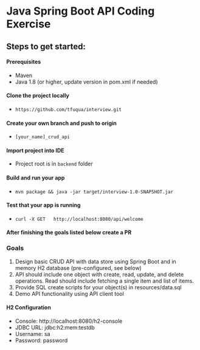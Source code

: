# Java Spring Boot API Coding Exercise

## Steps to get started:

#### Prerequisites
- Maven
- Java 1.8 (or higher, update version in pom.xml if needed)

#### Clone the project locally
- `https://github.com/tfuqua/interview.git`

#### Create your own branch and push to origin
- `[your_name]_crud_api`

#### Import project into IDE
- Project root is in `backend` folder

#### Build and run your app
- `mvn package && java -jar target/interview-1.0-SNAPSHOT.jar`

#### Test that your app is running
- `curl -X GET   http://localhost:8080/api/welcome`

#### After finishing the goals listed below create a PR

### Goals
1. Design basic CRUD API with data store using Spring Boot and in memory H2 database (pre-configured, see below)
2. API should include one object with create, read, update, and delete operations. Read should include fetching a single item and list of items.
3. Provide SQL create scripts for your object(s) in resources/data.sql
4. Demo API functionality using API client tool

#### H2 Configuration
- Console: http://localhost:8080/h2-console 
- JDBC URL: jdbc:h2:mem:testdb
- Username: sa
- Password: password
